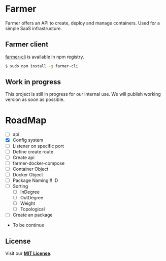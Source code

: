 # Farmer
Farmer offers an API to create, deploy and manage containers. Used for a simple SaaS infrastructure.

## Farmer client
[farmer-cli](https://github.com/farmer-project/farmer-cli) is available in npm registry.
```sh
$ sudo npm install -g farmer-cli
```

## Work in progress
This project is still in progress for our internal use. We will publish working version as soon as possible.

# RoadMap

- [ ] api
 - [x] Config system
 - [ ] Listener on specific port
 - [ ] Define create route
 - [ ] Create api
- [ ] farmer-docker-compose
 - [ ] Container Object
 - [ ] Docker Object 
 - [ ] Package Naming!!! :D
 - [ ] Sorting
    - [ ] InDegree
    - [ ] OutDegree
    - [ ] Weight
    - [ ] Topological
 - [ ] Create an package
- To be continue
 
 
## License
Visit our **[MIT License](LICENSE)**.
